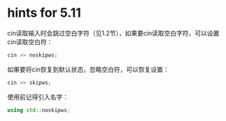 # hints for 5.11

cin读取输入时会跳过空白字符（见1.2节），如果要cin读取空白字符，可以设置cin读取空白符：

```cpp
cin >> noskipws;
```

如果要将cin恢复到默认状态，忽略空白符，可以恢复设置：

```cpp
cin >> skipws;
```

使用前记得引入名字：

```cpp
using std::noskipws;
```

